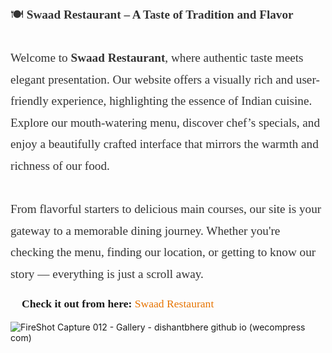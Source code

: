 <link href="https://fonts.googleapis.com/css2?family=Playfair+Display&display=swap" rel="stylesheet">

<div style="font-family: 'Playfair Display', serif; font-size: 1.2rem; line-height: 1.8; color: #333;">
  🍽️ <strong>Swaad Restaurant – A Taste of Tradition and Flavor</strong><br><br>
  Welcome to <strong>Swaad Restaurant</strong>, where authentic taste meets elegant presentation. Our website offers a visually rich and user-friendly experience, highlighting the essence of Indian cuisine. Explore our mouth-watering menu, discover chef’s specials, and enjoy a beautifully crafted interface that mirrors the warmth and richness of our food.<br><br>
  From flavorful starters to delicious main courses, our site is your gateway to a memorable dining journey. Whether you're checking the menu, finding our location, or getting to know our story — everything is just a scroll away.
</div>





<p style="font-family: 'Playfair Display', serif; font-size: 1.1rem; margin-top: 20px;">
  🔗 <strong>Check it out from here:</strong>
  
  <a href="https://dishantbhere.github.io/Swaad-Resturant/" target="_blank" style="color: #e67300; text-decoration: none;">
    Swaad Restaurant 
  </a>
</p>



![FireShot Capture 012 - Gallery -  dishantbhere github io  (wecompress com)](https://github.com/user-attachments/assets/d1936ae7-6019-42c8-8d2f-815911080ade)

